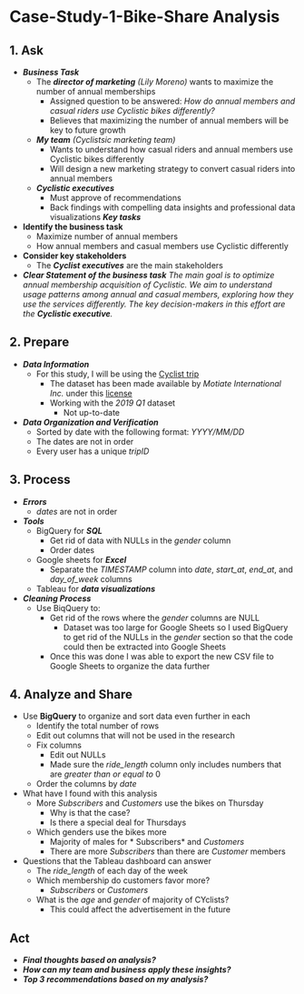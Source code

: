 # Case-Study-1-Bike-Share Analysis
## 1. Ask
* ***Business Task***
  * The ***director of marketing*** *(Lily Moreno)* wants to maximize the number of annual memberships
      * Assigned question to be answered: *How do annual members and casual riders use Cyclistic bikes differently?*
      * Believes that maximizing the number of annual members will be key to future growth
  * ***My team*** *(Cyclistsic marketing team)*
      * Wants to understand how casual riders and annual members use Cyclistic bikes differently
      * Will design a new marketing strategy to convert casual riders into annual members
  * ***Cyclistic executives***
      * Must approve of recommendations
      * Back findings with compelling data insights and professional data visualizations ***Key tasks***
* **Identify the business task**
    * Maximize number of annual members
    * How annual members and casual members use Cyclistic differently
* **Consider key stakeholders**
    * The ***Cyclist executives*** are the main stakeholders
* ***Clear Statement of the business task***
    *The main goal is to optimize annual membership acquisition of Cyclistic. We aim to understand usage patterns among annual and casual members, exploring how they use the services differently. The key decision-makers in this effort are the **Cyclistic executive**.*

## 2. Prepare
* ***Data Information***
    * For this study, I will be using the [Cyclist trip](https://divvy-tripdata.s3.amazonaws.com/index.html)
        * The dataset has been made available by *Motiate International Inc.* under this [license](https://divvybikes.com/data-license-agreement)
        * Working with the *2019 Q1* dataset
            * Not up-to-date
* ***Data Organization and Verification***
    * Sorted by date with the following format: *YYYY/MM/DD*
    * The dates are not in order
    * Every user has a unique *tripID*

## 3. Process
* ***Errors***
   * *dates* are not in order
* ***Tools***
   * BigQuery for ***SQL***
      * Get rid of data with NULLs in the *gender* column
      * Order dates
   * Google sheets for ***Excel***
      * Separate the *TIMESTAMP* column into *date*, *start_at*, *end_at*, and *day_of_week* columns
   * Tableau for ***data visualizations***
* ***Cleaning Process***
   * Use BiqQuery to:
      * Get rid of the rows where the *gender* columns are NULL
         * Dataset was too large for Google Sheets so I used BigQuery to get rid of the NULLs in the *gender* section so that the code could then be extracted into Google Sheets
     * Once this was done I was able to export the new CSV file to Google Sheets to organize the data further

## 4. Analyze and Share
* Use **BigQuery** to organize and sort data even further in each
   * Identify the total number of rows
   * Edit out columns that will not be used in the research
   * Fix columns
      * Edit out NULLs
      * Made sure the *ride_length* column only includes numbers that are *greater than or equal to* 0
    * Order the columns by *date*
* What have I found with this analysis
   * More *Subscribers* and *Customers* use the bikes on Thursday
      * Why is that the case?
      * Is there a special deal for Thursdays
   * Which genders use the bikes more
     * Majority of males for * Subscribers* and *Customers*
     * There are more *Subscribers* than there are *Customer* members
* Questions that the Tableau dashboard can answer
   * The *ride_length* of each day of the week
   * Which membership do customers favor more?
      * *Subscribers* or *Customers*
   * What is the *age* and *gender* of majority of CYclists?
      * This could affect the advertisement in the future

## Act
* ***Final thoughts based on analysis?***
* ***How can my team and business apply these insights?***
* ***Top 3 recommendations based on my analysis?***
